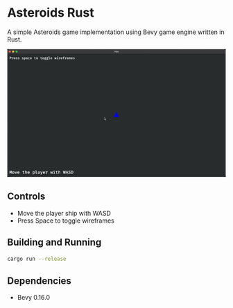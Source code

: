 # Asteroids Rust

A simple Asteroids game implementation using Bevy game engine written in Rust.

<div align="center">
  <img src="Example.gif" alt="Gameplay Example">
</div>

## Controls

- Move the player ship with WASD
- Press Space to toggle wireframes

## Building and Running

```bash
cargo run --release
```

## Dependencies

- Bevy 0.16.0